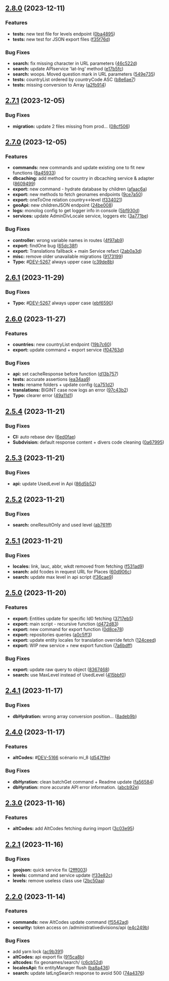 ## [2.8.0](https://github.com/Gatoreviews/geonames/compare/v2.7.1...v2.8.0) (2023-12-11)


### Features

* **tests:** new test file for levels endpoint ([0ba4895](https://github.com/Gatoreviews/geonames/commit/0ba4895a91be6dffb7396b7b61f79294c306f0c6))
* **tests:** new test for JSON export files ([f35f76d](https://github.com/Gatoreviews/geonames/commit/f35f76d24490e9461afaf0cb58442fc203191e8c))


### Bug Fixes

* **search:** fix missing character in URL parameters ([46c522d](https://github.com/Gatoreviews/geonames/commit/46c522d00eb27e1fbded9aad31dcc972cb4fd065))
* **search:** update APIservice 'lat-lng' method ([e17b5fc](https://github.com/Gatoreviews/geonames/commit/e17b5fc2641666efdaf6cc639ba2a22fb0679fa9))
* **search:** woops. Moved question mark in URL parameters ([549e735](https://github.com/Gatoreviews/geonames/commit/549e735da5e7e4a3a9194633cff4f9a352a773b7))
* **tests:** countryList ordered by countryCode ASC ([b8e6ae7](https://github.com/Gatoreviews/geonames/commit/b8e6ae7a48571e0a7925feab93cb399405cba757))
* **tests:** missing conversion to Array ([a2fb914](https://github.com/Gatoreviews/geonames/commit/a2fb9143bda855f8619956079842d789a44e66a7))

## [2.7.1](https://github.com/Gatoreviews/geonames/compare/v2.7.0...v2.7.1) (2023-12-05)


### Bug Fixes

* **migration:** update 2 files missing from prod... ([08cf506](https://github.com/Gatoreviews/geonames/commit/08cf5069e9f827d924ab478b1e360a8e654501a0))

## [2.7.0](https://github.com/Gatoreviews/geonames/compare/v2.6.0...v2.7.0) (2023-12-05)


### Features

* **commands:** new commands and update existing one to fit new functions ([8a45933](https://github.com/Gatoreviews/geonames/commit/8a45933dd54e9327b43c72a794fa68ccf2829136))
* **dbcaching:** add method for country in dbcaching service & adapter ([8609499](https://github.com/Gatoreviews/geonames/commit/86094999e5640dde008e7d05c6f93499bc413c6c))
* **export:** new command - hydrate database by children ([afaac6a](https://github.com/Gatoreviews/geonames/commit/afaac6a09cd6fd6f44fc0e974268fccd7f68194d))
* **export:** new methods to fetch geonames endpoints ([9ce7a50](https://github.com/Gatoreviews/geonames/commit/9ce7a502f02293cc45ecb8f33edf22c1d888f31e))
* **export:** oneToOne relation country<->level ([f334021](https://github.com/Gatoreviews/geonames/commit/f3340212996dd6bbaec2d8dfdb8eeea11e06bdb6))
* **geoApi:** new childrenJSON endpoint ([24be008](https://github.com/Gatoreviews/geonames/commit/24be00805515c6e92ebf17b6618d64b8449a9365))
* **logs:** monolog config to get logger info in console ([5bf930d](https://github.com/Gatoreviews/geonames/commit/5bf930dbe2e560a43c663b8ab897cce93d70c033))
* **services:** update AdminDivLocale service, loggers etc ([3a771be](https://github.com/Gatoreviews/geonames/commit/3a771be0540e48b6ac8b4df8c9d1b977bed5e9e1))


### Bug Fixes

* **controller:** wrong variable names in routes ([4f97ab9](https://github.com/Gatoreviews/geonames/commit/4f97ab9852f6e9562bf0eb4fb9b18c2838ec5e8d))
* **export:** findOne bug ([65dc38f](https://github.com/Gatoreviews/geonames/commit/65dc38fd78c6a9084e38150d8bc5adf4a7859017))
* **export:** Translations fallback + main Service refact ([2ab0a3d](https://github.com/Gatoreviews/geonames/commit/2ab0a3db505682f79e46219dffa38e0c7c413a1c))
* **misc:** remove older unavailable migrations ([9173199](https://github.com/Gatoreviews/geonames/commit/9173199036b4a36a356ab7ba90f7a18f22406177))
* **Typo:** #[DEV-5267](https://linear.app/gtrsuite/issue/DEV-5267) always upper case ([c39de8b](https://github.com/Gatoreviews/geonames/commit/c39de8b7ddeaf52bb8bf8d69dac9c2803ffc5e53))

## [2.6.1](https://github.com/Gatoreviews/geonames/compare/v2.6.0...v2.6.1) (2023-11-29)


### Bug Fixes

* **Typo:** #[DEV-5267](https://linear.app/gtrsuite/issue/DEV-5267) always upper case ([ebf6590](https://github.com/Gatoreviews/geonames/commit/ebf659019f3223173f60333076cd3c2da81baf01))

## [2.6.0](https://github.com/Gatoreviews/geonames/compare/v2.5.4...v2.6.0) (2023-11-27)


### Features

* **countries:** new countryList endpoint ([19b7c60](https://github.com/Gatoreviews/geonames/commit/19b7c60ad3073e78793838a0ef8487dfbc66d27a))
* **export:** update command + export service ([f04763d](https://github.com/Gatoreviews/geonames/commit/f04763dcfc0d72ca610b1a04f961bc0ca3b54388))


### Bug Fixes

* **api:** set cacheResponse before function ([d13b757](https://github.com/Gatoreviews/geonames/commit/d13b7577908a49fa9e0563d303a88ccd72180140))
* **tests:** accurate assertions ([ea34aa9](https://github.com/Gatoreviews/geonames/commit/ea34aa9810cbc19879d87492cf1ea451732be0ea))
* **tests:** rename folders + update config ([ca751d2](https://github.com/Gatoreviews/geonames/commit/ca751d258b6ef7c3c7d70dd64247ee49c5455c24))
* **translations:** BIGINT case now logs an error ([97c43b2](https://github.com/Gatoreviews/geonames/commit/97c43b2c4003616e700bdd54535cd065f26676c1))
* **Typo:** clearer error ([49a11d1](https://github.com/Gatoreviews/geonames/commit/49a11d1f1b2ea62dccc92a861dc3ae03caa85670))

## [2.5.4](https://github.com/Gatoreviews/geonames/compare/v2.5.3...v2.5.4) (2023-11-21)


### Bug Fixes

* **CI:** auto rebase dev ([6ed0fae](https://github.com/Gatoreviews/geonames/commit/6ed0fae6be554b511b9c8661ff27ffba81c70155))
* **Subdvision:** default response content + divers code cleaning ([0a67995](https://github.com/Gatoreviews/geonames/commit/0a67995c66f3eaa310f36a2edd97c86b3bfbdae6))

## [2.5.3](https://github.com/Gatoreviews/geonames/compare/v2.5.2...v2.5.3) (2023-11-21)


### Bug Fixes

* **api:** update UsedLevel in Api ([86d5b52](https://github.com/Gatoreviews/geonames/commit/86d5b528174e8a184c48b7ea93513cc00a0522e5))

## [2.5.2](https://github.com/Gatoreviews/geonames/compare/v2.5.1...v2.5.2) (2023-11-21)


### Bug Fixes

* **search:** oneResultOnly and used level ([ab761ff](https://github.com/Gatoreviews/geonames/commit/ab761ffc6f136ce5a4afcb076b51d1c8151f09f3))

## [2.5.1](https://github.com/Gatoreviews/geonames/compare/v2.5.0...v2.5.1) (2023-11-21)


### Bug Fixes

* **locales:** link, lauc, abbr, wkdt removed from fetching ([f531ad9](https://github.com/Gatoreviews/geonames/commit/f531ad9f5531e3c27f7eaaadf6f6bea1f84311e4))
* **search:** add fcodes in request URL for Places ([60d906c](https://github.com/Gatoreviews/geonames/commit/60d906cf018ae0792e3f2dfe757dc2865ba7e504))
* **search:** update max level in api script ([f36cae9](https://github.com/Gatoreviews/geonames/commit/f36cae9e2517883debc013698e451ffa8309fea1))

## [2.5.0](https://github.com/Gatoreviews/geonames/compare/v2.4.1...v2.5.0) (2023-11-20)


### Features

* **export:** Entities update for specific Id0 fetching ([3717eb5](https://github.com/Gatoreviews/geonames/commit/3717eb5643e2c1cf12b613c02cc3aa7105637341))
* **export:** main script -  recursive function ([d472d83](https://github.com/Gatoreviews/geonames/commit/d472d8332080b900aa6c2fafb877fdae6dbf831e))
* **export:** new command for export function ([0d8ce78](https://github.com/Gatoreviews/geonames/commit/0d8ce789fe2846fbbb78ab80f9c98fca6a1310da))
* **export:** repositories queries ([a0c5ff3](https://github.com/Gatoreviews/geonames/commit/a0c5ff34f6b74db19eb5898abaefc15ee437533a))
* **export:** update entity locales for translation override fetch ([124ceed](https://github.com/Gatoreviews/geonames/commit/124ceed691eb4844b737c43bd6fb424f886c2a9e))
* **export:** WIP new service + new export function ([7a6bdff](https://github.com/Gatoreviews/geonames/commit/7a6bdff222c1192a652badb7376a4c0266455858))


### Bug Fixes

* **export:** update raw query to object ([8367468](https://github.com/Gatoreviews/geonames/commit/8367468f9df74b9bba59f686ee744766aaf8c44e))
* **search:** use MaxLevel instead of UsedLevel ([415bbf0](https://github.com/Gatoreviews/geonames/commit/415bbf0b985ad9a162752c75dd0b3932b5420461))

## [2.4.1](https://github.com/Gatoreviews/geonames/compare/v2.4.0...v2.4.1) (2023-11-17)


### Bug Fixes

* **dbHydration:** wrong array conversion position... ([8adeb9b](https://github.com/Gatoreviews/geonames/commit/8adeb9b448d08c7d0429a2ed0fdd61fdc94f3ca6))

## [2.4.0](https://github.com/Gatoreviews/geonames/compare/v2.3.0...v2.4.0) (2023-11-17)


### Features

* **altCodes:** #[DEV-5166](https://linear.app/gtrsuite/issue/DEV-5166) scénario mi_8 ([d547f9e](https://github.com/Gatoreviews/geonames/commit/d547f9ea27d3a337ac27b229289aa5de8c7d3279))


### Bug Fixes

* **dbHyration:** clean batchGet command + Readme update ([fa56584](https://github.com/Gatoreviews/geonames/commit/fa56584c683eb8fd7db69be24aab75d5819f7fe4))
* **dbHyration:** more accurate API error information. ([abcb92e](https://github.com/Gatoreviews/geonames/commit/abcb92e0523b3387c763fcd29942123b2d65142d))

## [2.3.0](https://github.com/Gatoreviews/geonames/compare/v2.2.1...v2.3.0) (2023-11-16)


### Features

* **altCodes:** add AltCodes fetching during import ([3c03e95](https://github.com/Gatoreviews/geonames/commit/3c03e957fb02892917344a36ffcc9f4e6f18c1f9))

## [2.2.1](https://github.com/Gatoreviews/geonames/compare/v2.2.0...v2.2.1) (2023-11-16)


### Bug Fixes

* **geojson:** quick service fix ([2fff003](https://github.com/Gatoreviews/geonames/commit/2fff003c008832647a168ae15dc91520e077f8e6))
* **levels:** command and service update ([f33e82c](https://github.com/Gatoreviews/geonames/commit/f33e82c86082af1a8fd773552f95e301ca282910))
* **levels:** remove useless class use ([2bc50aa](https://github.com/Gatoreviews/geonames/commit/2bc50aafbf13cf09f4099ae8e3dd21b65dfa07b5))

## [2.2.0](https://github.com/Gatoreviews/geonames/compare/v2.1.6...v2.2.0) (2023-11-14)


### Features

* **commands:** new AltCodes update command ([f5542ad](https://github.com/Gatoreviews/geonames/commit/f5542ad9862350097f4c6df38406e8362e0aadd4))
* **security:** token access on /administrativedivisions/api ([e4c249b](https://github.com/Gatoreviews/geonames/commit/e4c249bff99c6a19aced87f7394cd547c3220519))


### Bug Fixes

* add yarn lock ([ac9b391](https://github.com/Gatoreviews/geonames/commit/ac9b3910d8223fac32fb32eb30c3607fdcdbfea8))
* **altCodes:** api export fix ([915ca8b](https://github.com/Gatoreviews/geonames/commit/915ca8b1ad4a5d61d1371b7e517ff24962eaa16d))
* **altcodes:** fix geonames/search/ ([c6cb52d](https://github.com/Gatoreviews/geonames/commit/c6cb52d934ecc4f4b532a3ea6c3a405a2c5c3d67))
* **localesApi:** fix entityManager flush ([ba8a436](https://github.com/Gatoreviews/geonames/commit/ba8a43633846701c6a04276ee65bbc9a109f80a2))
* **search:** update latLngSearch response to avoid 500 ([74a4376](https://github.com/Gatoreviews/geonames/commit/74a43768c233909ce8ea81c2c31ed183364b0358))
